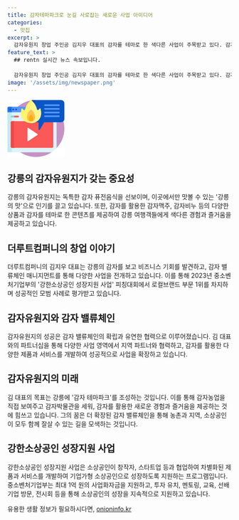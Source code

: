 ```yaml
---
title: 감자테마파크로 눈길 사로잡는 새로운 사업 아이디어
categories:
  - 맛집
excerpt: >
  감자유원지 창업 주인공 김지우 대표의 감자를 테마로 한 색다른 사업이 주목받고 있다. 감자를 활용한 퓨전음식으로 강릉의 핫플레이스로 떠오른 그는 감자 밸류체인을 통해 가공, 유통, 농가 지원 등 다양한 영역으로 사업을 확장하고 있다. 중소벤처기업부의 강한소상공인 성장지원 사업에서 우승한 그는 강릉에 감자 테마파크를 조성하는 것을 목표로 하고 있으며, 이를 통해 소상공인의 지원과 지역 상생을 모색하고 있다.
feature_text: >
  ## rentn 실시간 뉴스 속보입니다.

  감자유원지 창업 주인공 김지우 대표의 감자를 테마로 한 색다른 사업이 주목받고 있다. 감자를 활용한 퓨전음식으로 강릉의 핫플레이스로 떠오른 그는 감자 밸류체인을 통해 가공, 유통, 농가 지원 등 다양한 영역으로 사업을 확장하고 있다. 중소벤처기업부의 강한소상공인 성장지원 사업에서 우승한 그는 강릉에 감자 테마파크를 조성하는 것을 목표로 하고 있으며, 이를 통해 소상공인의 지원과 지역 상생을 모색하고 있다.
image: '/assets/img/newspaper.png'
---
```


<p><img src="/assets/img/news.png" alt="rentncar 속보" /></p>

<h2 data-ke-size="size26">강릉의 감자유원지가 갖는 중요성</h2>

<p data-ke-size="size16">강릉의 감자유원지는 독특한 감자 퓨전음식을 선보이며, 이곳에서만 맛볼 수 있는 '강릉의 맛'으로 인기를 끌고 있습니다. 또한, 감자를 활용한 감자맥주, 감자비누 등의 다양한 상품과 감자를 테마로 한 콘텐츠를 제공하여 강릉 여행객들에게 색다른 경험과 즐거움을 제공하고 있습니다.</p>

<h2 data-ke-size="size26">더루트컴퍼니의 창업 이야기</h2>

<p data-ke-size="size16">더루트컴퍼니의 김지우 대표는 강릉의 감자를 보고 비즈니스 기회를 발견하고, 감자 밸류체인 매니지먼트를 통해 다양한 사업을 전개하고 있습니다. 이를 통해 2023년 중소벤처기업부의 '강한소상공인 성장지원 사업' 피칭대회에서 로컬브랜드 부문 1위를 차지하며 성공적인 모범 사례로 평가받고 있습니다.</p>

<h2 data-ke-size="size26">감자유원지와 감자 밸류체인</h2>

<p data-ke-size="size16">감자유원지의 성공은 감자 밸류체인의 확립과 유연한 협력으로 이루어졌습니다. 김 대표와의 파트너십을 통해 다양한 사업 영역에서 지역 파트너와 협력하고, 감자를 활용한 다양한 제품과 서비스를 개발하여 성공적으로 사업을 확장하고 있습니다.</p>

<h2 data-ke-size="size26">감자유원지의 미래</h2>

<p data-ke-size="size16">김 대표의 목표는 강릉에 '감자 테마파크'를 조성하는 것입니다. 이를 통해 감자농업을 직접 보여주고 감자박물관을 세워, 감자를 활용한 새로운 경험과 즐거움을 제공하는 것에 힘쓰고 있습니다. 그의 꿈은 더 확장된 감자 밸류체인을 통해 농촌과 지역, 소상공인이 모두 함께 잘살 수 있는 길을 모색하는 것입니다.</p>

<h2 data-ke-size="size26">강한소상공인 성장지원 사업</h2>

<p data-ke-size="size16">강한소상공인 성장지원 사업은 소상공인이 창작자, 스타트업 등과 협업하여 차별화된 제품과 서비스를 개발하여 기업가형 소상공인으로 성장하도록 지원하는 프로그램입니다. 중소벤처기업부는 최대 1억 원의 사업화자금을 지원하고, 투자 유치, 멘토링, 교육, 선배기업 방문, 전시회 등을 통해 소상공인의 성장을 지속적으로 지원하고 있습니다.</p>
유용한 생활 정보가 필요하시다면, <a href="https://onioninfo.kr" rel="dofollow">onioninfo.kr</a>


